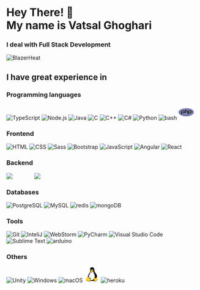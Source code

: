 




# Hey There! 👋 <br/>My name is Vatsal Ghoghari
### I deal with Full Stack Development
<p align="left"> <img src="https://komarev.com/ghpvc/?username=BlazerHeat" alt="BlazerHeat" /></p>

## I have great experience in

### Programming languages
<div>
	<img height="40" src="https://user-images.githubusercontent.com/25181517/183890598-19a0ac2d-e88a-4005-a8df-1ee36782fde1.png" alt="TypeScript" title="TypeScript" />
	<img height="40" src="https://user-images.githubusercontent.com/25181517/183568594-85e280a7-0d7e-4d1a-9028-c8c2209e073c.png" alt="Node.js" title="Node.js" />
	<img height="40" src="https://user-images.githubusercontent.com/25181517/117201156-9a724800-adec-11eb-9a9d-3cd0f67da4bc.png" alt="Java" title="Java" />
	<img height="40" src="https://user-images.githubusercontent.com/25181517/192106070-46255bcf-65e6-4c6b-a296-bf8d0d8fb2a7.png" alt="C" title="C" />
	<img height="40" src="https://user-images.githubusercontent.com/25181517/192106073-90fffafe-3562-4ff9-a37e-c77a2da0ff58.png" alt="C++" title="C++" />
	<img height="40" src="https://user-images.githubusercontent.com/25181517/121405384-444d7300-c95d-11eb-959f-913020d3bf90.png" alt="C#" title="C#" />
	<img height="40" src="https://user-images.githubusercontent.com/25181517/183423507-c056a6f9-1ba8-4312-a350-19bcbc5a8697.png" alt="Python" title="Python" />
	<img height="40" src="https://user-images.githubusercontent.com/25181517/192158606-7c2ef6bd-6e04-47cf-b5bc-da2797cb5bda.png" alt="bash" title="bash" />
	<img height="40" src="https://raw.githubusercontent.com/devicons/devicon/master/icons/php/php-original.svg" alt="php" title="PHP" />
</div>

### Frontend
<div>
	<img height="40" src="https://user-images.githubusercontent.com/25181517/192158954-f88b5814-d510-4564-b285-dff7d6400dad.png" alt="HTML" title="HTML" />
	<img height="40" src="https://user-images.githubusercontent.com/25181517/183898674-75a4a1b1-f960-4ea9-abcb-637170a00a75.png" alt="CSS" title="CSS" />
	<img height="40" src="https://user-images.githubusercontent.com/25181517/192158956-48192682-23d5-4bfc-9dfb-6511ade346bc.png" alt="Sass" title="Sass" />
	<img height="40" src="https://user-images.githubusercontent.com/25181517/183898054-b3d693d4-dafb-4808-a509-bab54cf5de34.png" alt="Bootstrap" title="Bootstrap" />
	<img height="40" src="https://user-images.githubusercontent.com/25181517/117447155-6a868a00-af3d-11eb-9cfe-245df15c9f3f.png" alt="JavaScript" title="JavaScript" />
	<img height="40" src="https://user-images.githubusercontent.com/25181517/183890595-779a7e64-3f43-4634-bad2-eceef4e80268.png" alt="Angular" title="Angular" />
	<img height="40" src="https://user-images.githubusercontent.com/25181517/183897015-94a058a6-b86e-4e42-a37f-bf92061753e5.png" alt="React" title="React" />
</div>


### Backend
<div style="color: #ffff;">
	<img height="30" src="https://img.shields.io/badge/Express.js-404D59?style=for-the-badge" alt="Express" title="Express" />
	<img height="30" src="https://img.shields.io/badge/Flask-000000?style=for-the-badge&logo=flask&logoColor=white" alt="Flask" title="Flask" />
</div>

### Databases
<div>
	<img height="40" src="https://user-images.githubusercontent.com/24623425/36042969-f87531d4-0d8a-11e8-9dee-e87ab8c6a9e3.png" alt="PostgreSQL" title="PostgreSQL" />
	<img height="40" src="https://user-images.githubusercontent.com/25181517/183896128-ec99105a-ec1a-4d85-b08b-1aa1620b2046.png" alt="MySQL" title="MySQL" />
	<img height="40" src="https://user-images.githubusercontent.com/25181517/182884894-d3fa6ee0-f2b4-4960-9961-64740f533f2a.png" alt="redis" title="redis" />
	<img height="40" src="https://raw.githubusercontent.com/danielcranney/readme-generator/main/public/icons/skills/mongodb-colored.svg" alt="mongoDB" title="mongoDB" />
</div>

### Tools
<div>
	<img height="40" src="https://user-images.githubusercontent.com/25181517/192108372-f71d70ac-7ae6-4c0d-8395-51d8870c2ef0.png" alt="Git" title="Git" />
	<img height="40" src="https://cdn.icon-icons.com/icons2/1381/PNG/512/intellij_93550.png" alt="InteliJ" title="InteliJ" />
	<img height="40" src="https://cdn.icon-icons.com/icons2/3053/PNG/512/intellij_webstorm_macos_bigsur_icon_190053.png" alt="WebStorm" title="WebStorm" />
	<img height="40" src="https://cdn.icon-icons.com/icons2/3053/PNG/512/intellij_pycharm_macos_bigsur_icon_190055.png" alt="PyCharm" title="PyCharm" />
	<img height="40" src="https://user-images.githubusercontent.com/25181517/192108891-d86b6220-e232-423a-bf5f-90903e6887c3.png" alt="Visual Studio Code" title="Visual Studio Code" />
	<img height="40" src="https://user-images.githubusercontent.com/25181517/190887576-6653f877-8439-4521-82f3-403086ead892.png" alt="Sublime Text" title="Sublime Text" />
	<img src="https://cdn.worldvectorlogo.com/logos/arduino-1.svg" alt="arduino" width="40" height="40" title="Ardiuno"/>
</div>

### Others
<div>
	<img height="40" src="https://www.vectorlogo.zone/logos/unity3d/unity3d-icon.svg" alt="Unity" title="Unity" />
	<img height="40" src="https://user-images.githubusercontent.com/25181517/186884150-05e9ff6d-340e-4802-9533-2c3f02363ee3.png" alt="Windows" title="Windows" />
	<img height="40" src="https://www.pngitem.com/pimgs/m/59-590506_apple-logo-png-apple-white-icon-png-transparent.png" alt="macOS" title="macOS" />
	<img height="40" src="https://raw.githubusercontent.com/devicons/devicon/master/icons/linux/linux-original.svg" alt="Linux" title="Linux" />
	<img src="https://www.vectorlogo.zone/logos/heroku/heroku-icon.svg" alt="heroku" width="40" height="40" title="Heroku"/>
</div>
